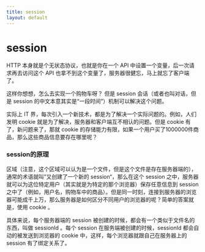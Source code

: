 ```yaml
---
title: session
layout: default
---
```



# session

HTTP 本身就是个无状态协议，也就是你在一个 API 中设置一个变量，后一次请求再去访问这个 API 也拿不到这个变量了，服务器很健忘，马上就忘了客户端了。

这样你想想，怎么去实现一个购物车呀？ 但是 session 会话（或者也叫对话，但是 session 的中文本意其实是“一段时间”）机制可以解决这个问题。

实际上 IT 界，每次引入一个新技术，都是为了解决一个实际问题的。例如，人们发明 cookie 就是为了解决，服务器和客户端互不相认的问题。但是 cookie 有了，新问题来了，那就 cookie 的存储能力有限，如果一个用户买了1000000件商品，那么这些商品信息要存在哪里呢？

### session的原理

区域（注意，这个区域可以认为是一个文件，但是这个文件是存在服务器端的），通常的术语就叫”又创建了一个新的 session“，那么在这个 session 之中，服务器就可以为这位特定用户（其实就是为特定的那个浏览器）保存任意信息到 session 之中了（例如，用户名，购物车中的商品）。但是同一时刻，连接到服务器的浏览器可能成千上万，那么服务器是如何区分不同用户的浏览器的呢？简单的答案就是，使用 cookie 。

具体来说，每个服务器端的 session 被创建的时候，都会有一个类似于文件名的东西，叫做 sessionId 。每个 session 在服务端被创建的时候，sessionId 都会自动的被发送到浏览器的 cookie 中，这样，每个浏览器就跟自己在服务器上的 session 有了绑定关系了。
